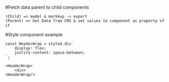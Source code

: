 #Fetch data parent to child components
    
    (Child) => model & markkup -> export
    (Parent) => Get Data from CMS & set values to component as property of it

#Style component example

    const HeaderWrap = styled.div`
        display: flex;
        justify-content: space-between;
    `;

    <HeaderWrap>
        <div>
    <HeaderWrap/>
